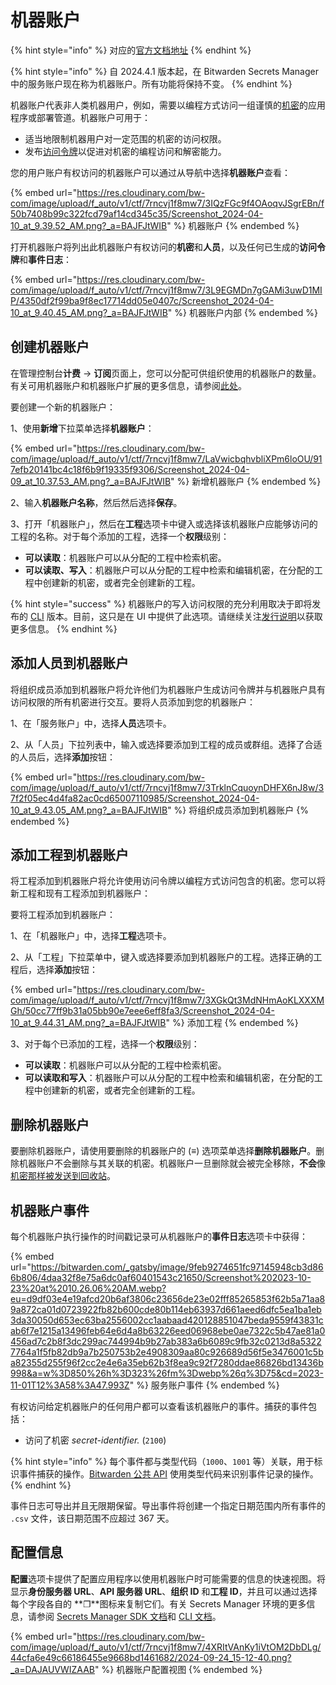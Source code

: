 # 机器账户

{% hint style="info" %}
对应的[官方文档地址](https://bitwarden.com/help/service-accounts/)
{% endhint %}

{% hint style="info" %}
自 2024.4.1 版本起，在 Bitwarden Secrets Manager 中的服务账户现在称为机器账户。所有功能将保持不变。
{% endhint %}

机器账户代表非人类机器用户，例如，需要以编程方式访问一组谨慎的[机密](secrets.md)的应用程序或部署管道。机器账户可用于：

* 适当地限制机器用户对一定范围的机密的访问权限。
* 发布[访问令牌](access-tokens.md)以促进对机密的编程访问和解密能力。

您的用户账户有权访问的机器账户可以通过从导航中选择**机器账户**查看：

{% embed url="https://res.cloudinary.com/bw-com/image/upload/f_auto/v1/ctf/7rncvj1f8mw7/3IQzFGc9f4OAoqvJSgrEBn/f50b7408b99c322fcd79af14cd345c35/Screenshot_2024-04-10_at_9.39.52_AM.png?_a=BAJFJtWIB" %}
机器账户
{% endembed %}

打开机器账户将列出此机器账户有权访问的**机密**和**人员**，以及任何已生成的**访问令牌**和**事件日志**：

{% embed url="https://res.cloudinary.com/bw-com/image/upload/f_auto/v1/ctf/7rncvj1f8mw7/3L9EGMDn7gGAMi3uwD1MIP/4350df2f99ba9f8ec17714dd05e0407c/Screenshot_2024-04-10_at_9.40.45_AM.png?_a=BAJFJtWIB" %}
机器账户内部
{% endembed %}

## 创建机器账户 <a href="#create-a-machine-account" id="create-a-machine-account"></a>

在管理控制台**计费** → **订阅**页面上，您可以分配可供组织使用的机器账户的数量。有关可用机器账户和机器账户扩展的更多信息，请参阅[此处](../get-started/secrets-manager-quick-start.md#user-seats-and-service-account-scaling)。

要创建一个新的机器账户：

1、使用**新增**下拉菜单选择**机器账户**：

{% embed url="https://res.cloudinary.com/bw-com/image/upload/f_auto/v1/ctf/7rncvj1f8mw7/LaVwicbqhvbliXPm6loOU/917efb20141bc4c18f6b9f19335f9306/Screenshot_2024-04-09_at_10.37.53_AM.png?_a=BAJFJtWIB" %}
新增机器账户
{% endembed %}

2、输入**机器账户名称**，然后然后选择**保存**。

3、打开「机器账户」，然后在**工程**选项卡中键入或选择该机器账户应能够访问的工程的名称。对于每个添加的工程，选择一个**权限**级别：

* **可以读取**：机器账户可以从分配的工程中检索机密。
* **可以读取、写入**：机器账户可以从分配的工程中检索和编辑机密，在分配的工程中创建新的机密，或者完全创建新的工程。

{% hint style="success" %}
机器账户的写入​​访问权限的充分利用取决于即将发布的 [CLI](../developer-tools/secrets-manager-cli.md) 版本。目前，这只是在 UI 中提供了此选项。请继续关注[发行说明](../../release-notes.md)以获取更多信息。
{% endhint %}

## 添加人员到机器账户 <a href="#add-people-to-a-machine-account" id="add-people-to-a-machine-account"></a>

将组织成员添加到机器账户将允许他们为机器账户生成访问令牌并与机器账户具有访问权限的所有机密进行交互。要将人员添加到您的机器账户：

1、在「服务账户」中，选择**人员**选项卡。

2、从「人员」下拉列表中，输入或选择要添加到工程的成员或群组。选择了合适的人员后，选择**添加**按钮：

{% embed url="https://res.cloudinary.com/bw-com/image/upload/f_auto/v1/ctf/7rncvj1f8mw7/3TrklnCquoynDHFX6nJ8w/37f2f05ec4d4fa82ac0cd65007110985/Screenshot_2024-04-10_at_9.43.05_AM.png?_a=BAJFJtWIB" %}
将组织成员添加到机器账户
{% endembed %}

## 添加工程到机器账户 <a href="#add-projects-to-a-machine-account" id="add-projects-to-a-machine-account"></a>

将工程添加到机器账户将允许使用访问令牌以编程方式访问包含的机密。您可以将新工程和现有工程添加到机器账户：

要将工程添加到机器账户：

1、在「机器账户」中，选择**工程**选项卡。

2、从「工程」下拉菜单中，键入或选择要添加到机器账户的工程。选择正确的工程后，选择**添加**按钮：

{% embed url="https://res.cloudinary.com/bw-com/image/upload/f_auto/v1/ctf/7rncvj1f8mw7/3XGkQt3MdNHmAoKLXXXMGh/50cc77ff9b31a05bb90e7eee6eff8fa3/Screenshot_2024-04-10_at_9.44.31_AM.png?_a=BAJFJtWIB" %}
添加工程
{% endembed %}

3、对于每个已添加的工程，选择一个**权限**级别：

* **可以读取**：机器账户可以从分配的工程中检索机密。
* **可以读取和写入**：机器账户可以从分配的工程中检索和编辑机密，在分配的工程中创建新的机密，或者完全创建新的工程。

## 删除机器账户 <a href="#delete-a-machine-account" id="delete-a-machine-account"></a>

要删除机器账户，请使用要删除的机器账户的 (**≡**) 选项菜单选择**删除机器账户**。删除机器账户不会删除与其关联的机密。机器账户一旦删除就会被完全移除，**不会**像[机密那样被发送到回收站](secrets.md#delete-a-secret)。

## 机器账户事件 <a href="#machine-account-events" id="machine-account-events"></a>

每个机器账户执行操作的时间戳记录可从机器账户的**事件日志**选项卡中获得：

{% embed url="https://bitwarden.com/_gatsby/image/9feb9274651fc97145948cb3d866b806/4daa32f8e75a6dc0af60401543c21650/Screenshot%202023-10-23%20at%2010.26.06%20AM.webp?eu=d9df03e4e19afcd20b6af3806c23656de23e02fff85265853f62b5a71aa89a872ca01d0723922fb82b600cde80b114eb63937d661aeed6dfc5ea1ba1eb3da30050d653ec63ba2556002cc1aabaad420128851047beda9559f43831cab6f7e1215a13496feb64e6d4a8b63226eed06968ebe0ae7322c5b47ae81a0456ad7c2b8f3dc299ac744994b9b27ab383a6b6089c9fb32c0213d8a53227764a1f5fb82db9a7b250753b2e4908309aa80c926689d56f5e3476001c5ba82355d255f96f2cc2e4e6a35eb62b3f8ea9c92f7280ddae86826bd13436b998&a=w%3D850%26h%3D323%26fm%3Dwebp%26q%3D75&cd=2023-11-01T12%3A58%3A47.993Z" %}
服务账户事件
{% endembed %}

有权访问给定机器账户的任何用户都可以查看该机器账户的事件。捕获的事件包括：

* 访问了机密 _secret-identifier._ (`2100`)

{% hint style="info" %}
每个事件都与类型代码（`1000`、`1001` 等）关联，用于标识事件捕获的操作。[Bitwarden 公共 API](../../organizations/bitwarden-public-api.md) 使用类型代码来识别事件记录的操作。
{% endhint %}

事件日志可导出并且无限期保留。导出事件将创建一个指定日期范围内所有事件的 `.csv` 文件，该日期范围不应超过 367 天。

## 配置信息 <a href="#configuration-information" id="configuration-information"></a>

**配置**选项卡提供了配置应用程序以使用机器账户时可能需要的信息的快速视图。将显示**身份服务器 URL**、**API 服务器 URL**、**组织 ID** 和**工程 ID**，并且可以通过选择每个字段各自的 **❐**图标来复制它们。有关 Secrets Manager 环境的更多信息，请参阅 [Secrets Manager SDK 文档](../developer-tools/secrets-manager-sdk.md)和 [CLI 文档](../developer-tools/secrets-manager-cli.md)。

{% embed url="https://res.cloudinary.com/bw-com/image/upload/f_auto/v1/ctf/7rncvj1f8mw7/4XRItVAnKy1iVtOM2DbDLg/44cfa6e49c66186455e9668bd1461682/2024-09-24_15-12-40.png?_a=DAJAUVWIZAAB" %}
机器账户配置视图
{% endembed %}
